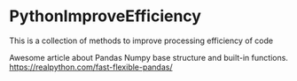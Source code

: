# PythonImproveEfficiency
This is a collection of methods to improve processing efficiency of code

Awesome article about Pandas Numpy base structure and built-in functions. 
https://realpython.com/fast-flexible-pandas/
